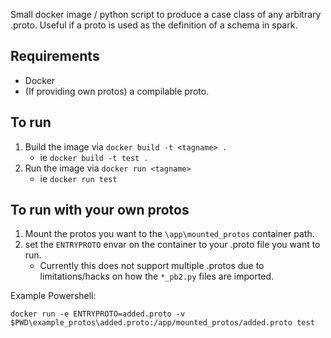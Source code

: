 Small docker image / python script to produce a case class of any arbitrary .proto. Useful if a proto is used as the definition of a schema in spark.
## Requirements 
- Docker
- (If providing own protos) a compilable proto.

## To run
1. Build the image via `docker build -t <tagname> .`
   - ie `docker build -t test .`
2. Run the image via `docker run <tagname>`
   - ie `docker run test`

    
## To run with your own protos
1. Mount the protos you want to the `\app\mounted_protos` container path.
2. set the `ENTRYPROTO` envar on the container to your .proto file you want to run.
    - Currently this does not support multiple .protos due to limitations/hacks on  how the `*_pb2.py` files are imported.
    
Example Powershell:
```shell script
docker run -e ENTRYPROTO=added.proto -v $PWD\example_protos\added.proto:/app/mounted_protos/added.proto test
```

